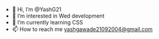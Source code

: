 - 👋 Hi, I’m @YashG21
- 👀 I’m interested in Wed development
- 🌱 I’m currently learning CSS
- 📫 How to reach me yashgawade21092004@gmail.com

<!---
YashG21/YashG21 is a ✨ special ✨ repository because its `README.md` (this file) appears on your GitHub profile.
You can click the Preview link to take a look at your changes.
--->
